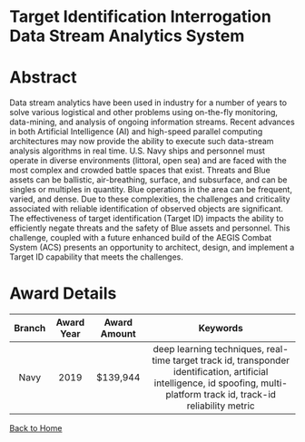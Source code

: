 
Target Identification Interrogation Data Stream Analytics System
================================================================

# Abstract


Data stream analytics have been used in industry for a number of years to solve various logistical and other problems using on-the-fly monitoring, data-mining, and analysis of ongoing information streams. Recent advances in both Artificial Intelligence (AI) and high-speed parallel computing architectures may now provide the ability to execute such data-stream analysis algorithms in real time. U.S. Navy ships and personnel must operate in diverse environments (littoral, open sea) and are faced with the most complex and crowded battle spaces that exist. Threats and Blue assets can be ballistic, air-breathing, surface, and subsurface, and can be singles or multiples in quantity. Blue operations in the area can be frequent, varied, and dense. Due to these complexities, the challenges and criticality associated with reliable identification of observed objects are significant. The effectiveness of target identification (Target ID) impacts the ability to efficiently negate threats and the safety of Blue assets and personnel. This challenge, coupled with a future enhanced build of the AEGIS Combat System (ACS) presents an opportunity to architect, design, and implement a Target ID capability that meets the challenges.  

# Award Details

|Branch|Award Year|Award Amount|Keywords|
| :---: | :---: | :---: | :---: |
|Navy|2019|$139,944|deep learning techniques, real-time target track id, transponder identification, artificial intelligence, id spoofing, multi-platform track id, track-id reliability metric|
  
  


[Back to Home](https://github.com/chrischow/dod_sbir_awards/Reports/JH/#2025)